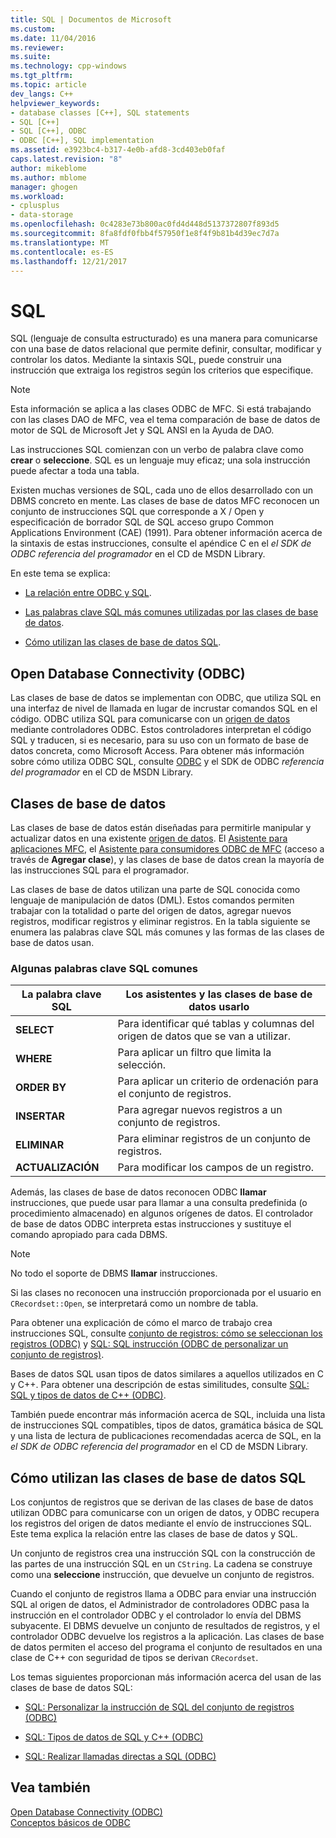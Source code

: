 ```yaml
---
title: SQL | Documentos de Microsoft
ms.custom: 
ms.date: 11/04/2016
ms.reviewer: 
ms.suite: 
ms.technology: cpp-windows
ms.tgt_pltfrm: 
ms.topic: article
dev_langs: C++
helpviewer_keywords:
- database classes [C++], SQL statements
- SQL [C++]
- SQL [C++], ODBC
- ODBC [C++], SQL implementation
ms.assetid: e3923bc4-b317-4e0b-afd8-3cd403eb0faf
caps.latest.revision: "8"
author: mikeblome
ms.author: mblome
manager: ghogen
ms.workload:
- cplusplus
- data-storage
ms.openlocfilehash: 0c4283e73b800ac0fd4d448d5137372807f893d5
ms.sourcegitcommit: 8fa8fdf0fbb4f57950f1e8f4f9b81b4d39ec7d7a
ms.translationtype: MT
ms.contentlocale: es-ES
ms.lasthandoff: 12/21/2017
---
```

# <a name="sql"></a>SQL
SQL (lenguaje de consulta estructurado) es una manera para comunicarse con una base de datos relacional que permite definir, consultar, modificar y controlar los datos. Mediante la sintaxis SQL, puede construir una instrucción que extraiga los registros según los criterios que especifique.  
  
> [!NOTE]
>  Esta información se aplica a las clases ODBC de MFC. Si está trabajando con las clases DAO de MFC, vea el tema comparación de base de datos de motor de SQL de Microsoft Jet y SQL ANSI en la Ayuda de DAO.  
  
 Las instrucciones SQL comienzan con un verbo de palabra clave como **crear** o **seleccione**. SQL es un lenguaje muy eficaz; una sola instrucción puede afectar a toda una tabla.  
  
 Existen muchas versiones de SQL, cada uno de ellos desarrollado con un DBMS concreto en mente. Las clases de base de datos MFC reconocen un conjunto de instrucciones SQL que corresponde a X / Open y especificación de borrador SQL de SQL acceso grupo Common Applications Environment (CAE) (1991). Para obtener información acerca de la sintaxis de estas instrucciones, consulte el apéndice C en el *el SDK de ODBC* *referencia del programador* en el CD de MSDN Library.  
  
 En este tema se explica:  
  
-   [La relación entre ODBC y SQL](#_core_open_database_connectivity_.28.odbc.29).  
  
-   [Las palabras clave SQL más comunes utilizadas por las clases de base de datos](#_core_the_database_classes).  
  
-   [Cómo utilizan las clases de base de datos SQL](#_core_how_the_database_classes_use_sql).  
  
##  <a name="_core_open_database_connectivity_.28.odbc.29"></a>Open Database Connectivity (ODBC)  
 Las clases de base de datos se implementan con ODBC, que utiliza SQL en una interfaz de nivel de llamada en lugar de incrustar comandos SQL en el código. ODBC utiliza SQL para comunicarse con un [origen de datos](../../data/odbc/data-source-odbc.md) mediante controladores ODBC. Estos controladores interpretan el código SQL y traducen, si es necesario, para su uso con un formato de base de datos concreta, como Microsoft Access. Para obtener más información sobre cómo utiliza ODBC SQL, consulte [ODBC](../../data/odbc/odbc-basics.md) y el SDK de ODBC *referencia del programador* en el CD de MSDN Library.  
  
##  <a name="_core_the_database_classes"></a>Clases de base de datos  
 Las clases de base de datos están diseñadas para permitirle manipular y actualizar datos en una existente [origen de datos](../../data/odbc/data-source-odbc.md). El [Asistente para aplicaciones MFC](../../mfc/reference/database-support-mfc-application-wizard.md), el [Asistente para consumidores ODBC de MFC](../../mfc/reference/adding-an-mfc-odbc-consumer.md) (acceso a través de **Agregar clase**), y las clases de base de datos crean la mayoría de las instrucciones SQL para el programador.  
  
 Las clases de base de datos utilizan una parte de SQL conocida como lenguaje de manipulación de datos (DML). Estos comandos permiten trabajar con la totalidad o parte del origen de datos, agregar nuevos registros, modificar registros y eliminar registros. En la tabla siguiente se enumera las palabras clave SQL más comunes y las formas de las clases de base de datos usan.  
  
### <a name="some-common-sql-keywords"></a>Algunas palabras clave SQL comunes  
  
|La palabra clave SQL|Los asistentes y las clases de base de datos usarlo|  
|-----------------|---------------------------------------------|  
|**SELECT**|Para identificar qué tablas y columnas del origen de datos que se van a utilizar.|  
|**WHERE**|Para aplicar un filtro que limita la selección.|  
|**ORDER BY**|Para aplicar un criterio de ordenación para el conjunto de registros.|  
|**INSERTAR**|Para agregar nuevos registros a un conjunto de registros.|  
|**ELIMINAR**|Para eliminar registros de un conjunto de registros.|  
|**ACTUALIZACIÓN**|Para modificar los campos de un registro.|  
  
 Además, las clases de base de datos reconocen ODBC **llamar** instrucciones, que puede usar para llamar a una consulta predefinida (o procedimiento almacenado) en algunos orígenes de datos. El controlador de base de datos ODBC interpreta estas instrucciones y sustituye el comando apropiado para cada DBMS.  
  
> [!NOTE]
>  No todo el soporte de DBMS **llamar** instrucciones.  
  
 Si las clases no reconocen una instrucción proporcionada por el usuario en `CRecordset::Open`, se interpretará como un nombre de tabla.  
  
 Para obtener una explicación de cómo el marco de trabajo crea instrucciones SQL, consulte [conjunto de registros: cómo se seleccionan los registros (ODBC)](../../data/odbc/recordset-how-recordsets-select-records-odbc.md) y [SQL: SQL instrucción (ODBC de personalizar un conjunto de registros)](../../data/odbc/sql-customizing-your-recordsets-sql-statement-odbc.md).  
  
 Bases de datos SQL usan tipos de datos similares a aquellos utilizados en C y C++. Para obtener una descripción de estas similitudes, consulte [SQL: SQL y tipos de datos de C++ (ODBC)](../../data/odbc/sql-sql-and-cpp-data-types-odbc.md).  
  
 También puede encontrar más información acerca de SQL, incluida una lista de instrucciones SQL compatibles, tipos de datos, gramática básica de SQL y una lista de lectura de publicaciones recomendadas acerca de SQL, en la *el SDK de ODBC* *referencia del programador*  en el CD de MSDN Library.  
  
##  <a name="_core_how_the_database_classes_use_sql"></a>Cómo utilizan las clases de base de datos SQL  
 Los conjuntos de registros que se derivan de las clases de base de datos utilizan ODBC para comunicarse con un origen de datos, y ODBC recupera los registros del origen de datos mediante el envío de instrucciones SQL. Este tema explica la relación entre las clases de base de datos y SQL.  
  
 Un conjunto de registros crea una instrucción SQL con la construcción de las partes de una instrucción SQL en un `CString`. La cadena se construye como una **seleccione** instrucción, que devuelve un conjunto de registros.  
  
 Cuando el conjunto de registros llama a ODBC para enviar una instrucción SQL al origen de datos, el Administrador de controladores ODBC pasa la instrucción en el controlador ODBC y el controlador lo envía del DBMS subyacente. El DBMS devuelve un conjunto de resultados de registros, y el controlador ODBC devuelve los registros a la aplicación. Las clases de base de datos permiten el acceso del programa el conjunto de resultados en una clase de C++ con seguridad de tipos se derivan `CRecordset`.  
  
 Los temas siguientes proporcionan más información acerca del usan de las clases de base de datos SQL:  
  
-   [SQL: Personalizar la instrucción de SQL del conjunto de registros (ODBC)](../../data/odbc/sql-customizing-your-recordsets-sql-statement-odbc.md)  
  
-   [SQL: Tipos de datos de SQL y C++ (ODBC)](../../data/odbc/sql-sql-and-cpp-data-types-odbc.md)  
  
-   [SQL: Realizar llamadas directas a SQL (ODBC)](../../data/odbc/sql-making-direct-sql-calls-odbc.md)  
  
## <a name="see-also"></a>Vea también  
 [Open Database Connectivity (ODBC)](../../data/odbc/open-database-connectivity-odbc.md)   
 [Conceptos básicos de ODBC](../../data/odbc/odbc-basics.md)